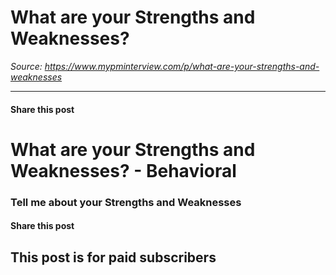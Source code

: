 # What are your Strengths and Weaknesses?

*Source: https://www.mypminterview.com/p/what-are-your-strengths-and-weaknesses*

---

#### Share this post

# What are your Strengths and Weaknesses? - Behavioral

### Tell me about your Strengths and Weaknesses

#### Share this post

## This post is for paid subscribers

